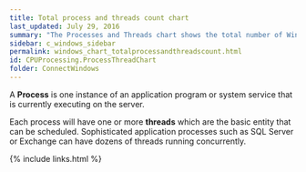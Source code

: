 ```yaml
---
title: Total process and threads count chart
last_updated: July 29, 2016
summary: "The Processes and Threads chart shows the total number of Windows processes and threads that exist."
sidebar: c_windows_sidebar
permalink: windows_chart_totalprocessandthreadscount.html
id: CPUProcessing.ProcessThreadChart
folder: ConnectWindows
---
```



A **Process** is one instance of an application program or system service that is currently executing on the server.</p>

Each process will have one or more **threads** which are the basic entity that can be scheduled. Sophisticated application processes such as SQL Server or Exchange can have dozens of threads running concurrently.



{% include links.html %}
